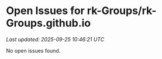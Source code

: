 # Open Issues for rk-Groups/rk-Groups.github.io

*Last updated: 2025-09-25 10:46:21 UTC*

No open issues found.
